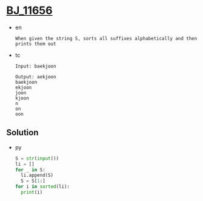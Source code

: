 # [BJ_11656](https://acmicpc.net/problem/11656)

* en

  ```en
  When given the string S, sorts all suffixes alphabetically and then prints them out
  ```

* tc

  ```tc
  Input: baekjoon

  Output: aekjoon
  baekjoon
  ekjoon
  joon
  kjoon
  n
  on
  oon
  ```

## Solution

* py

  ```py
  S = str(input())
  li = []
  for _ in S:
    li.append(S)
    S = S[1:]
  for i in sorted(li):
    print(i)
  ```
